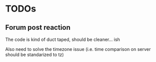 # TODOs

## Forum post reaction

The code is kind of duct taped, should be cleaner... ish 

Also need to solve the timezone issue (i.e. time comparison on server should be standarized to tz)
